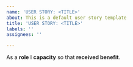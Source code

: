 ```yaml
---
name: 'USER STORY: <TITLE>'
about: This is a default user story template
title: 'USER STORY: <TITLE>'
labels: ''
assignees: ''

---
```


As a **role** I **capacity** so that **received benefit**.
